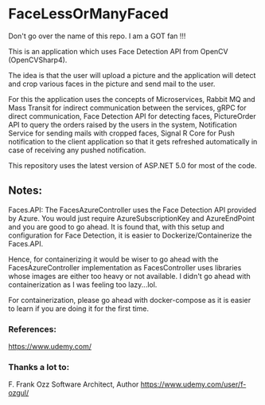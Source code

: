 # FaceLessOrManyFaced
Don't go over the name of this repo. I am a GOT fan !!!

This is an application which uses Face Detection API from OpenCV (OpenCVSharp4). 

The idea is that the user will upload a picture and the application will detect and crop various faces in the picture and send mail to the user. 

For this the application uses the concepts of Microservices, Rabbit MQ and Mass Transit for indirect communication between the services, gRPC for direct communication, Face Detection API for detecting faces, PictureOrder API to query the orders raised by the users in the system, Notification Service for sending mails with cropped faces, Signal R Core for Push notification to the client application so that it gets refreshed automatically in case of receiving any pushed notification. 

This repository uses the latest version of ASP.NET 5.0 for most of the code.

## Notes:
Faces.API: The FacesAzureController uses the Face Detection API provided by Azure. 
You would just require AzureSubscriptionKey and AzureEndPoint and you are good to go ahead. It is found that, with this setup and configuration for Face Detection, it is easier to Dockerize/Containerize the Faces.API.

Hence, for containerizing it would be wiser to go ahead with the FacesAzureController implementation as FacesController uses libraries whose images are either too heavy or not available. I didn't go ahead with containerization as I was feeling too lazy...lol. 

For containerization, please go ahead with docker-compose as it is easier to learn if you are doing it for the first time.

### References: 
https://www.udemy.com/

### Thanks a lot to:
F. Frank Ozz
Software Architect, Author
https://www.udemy.com/user/f-ozgul/
